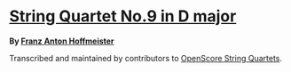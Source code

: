 # [String Quartet No.9 in D major][set]

__By [Franz Anton Hoffmeister][composer]__

[set]: https://musescore.com/openscore-string-quartets/sets/5108735
[composer]: https://musescore.com/openscore-string-quartets/sets?order=title&text=Hoffmeister,+Franz

Transcribed and maintained by contributors to [OpenScore String Quartets].

[OpenScore String Quartets]: https://musescore.com/openscore-string-quartets
